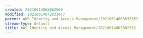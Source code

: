 ```yaml
---
created: 20210614065002560
modified: 20210614072833477
parent: AWS Identity and Access Management/20210614063833952
stream-type: default
title: AWS Identity and Access Management/20210614065002552
---
```

